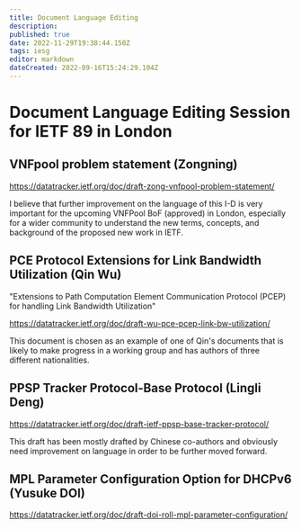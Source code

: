 ```yaml
---
title: Document Language Editing
description: 
published: true
date: 2022-11-29T19:38:44.150Z
tags: iesg
editor: markdown
dateCreated: 2022-09-16T15:24:29.104Z
---
```


# Document Language Editing Session for IETF 89 in London 

## VNFpool problem statement (Zongning) 

https://datatracker.ietf.org/doc/draft-zong-vnfpool-problem-statement/

I believe that further improvement on the language of this I-D is very important for the upcoming VNFPool BoF (approved) in London, especially for a wider community to understand the new terms, concepts, and background of the proposed new work in IETF.

## PCE Protocol Extensions for Link Bandwidth Utilization (Qin Wu) 

"Extensions to Path Computation Element Communication Protocol (PCEP) for handling Link Bandwidth Utilization"

https://datatracker.ietf.org/doc/draft-wu-pce-pcep-link-bw-utilization/

This document is chosen as an example of one of Qin's documents that is likely to make progress in a working group and has authors of three different nationalities. 

## PPSP Tracker Protocol-Base Protocol (Lingli Deng) 

https://datatracker.ietf.org/doc/draft-ietf-ppsp-base-tracker-protocol/

This draft has been mostly drafted by Chinese co-authors and obviously need improvement on language in order to be further moved forward.

## MPL Parameter Configuration Option for DHCPv6 (Yusuke DOI) 

https://datatracker.ietf.org/doc/draft-doi-roll-mpl-parameter-configuration/

